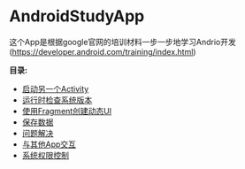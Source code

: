 # AndroidStudyApp
这个App是根据google官网的培训材料一步一步地学习Andrio开发(https://developer.android.com/training/index.html)

**目录:**

* [启动另一个Activity](./doc/StartAnotherActivity.md)
* [运行时检查系统版本](./doc/SystemVersionCheck.md)
* [使用Fragment创建动态UI](./doc/CreateDynamicUI.md)
* [保存数据](./doc/SavingData.md) 
* [问题解决](./doc/ProblemResolve.md)
* [与其他App交互](./doc/InteractingWithOtherApps.md)
* [系统权限控制](./doc/SystemPermission.md)  

